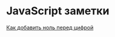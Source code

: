 # JavaScript заметки 

[Как добавить ноль перед цифрой](https://github.com/ShkredovDmitriy/javascript-notes/blob/main/kak-dobavit-nol-pered-cifroj-v-javascript.md)
